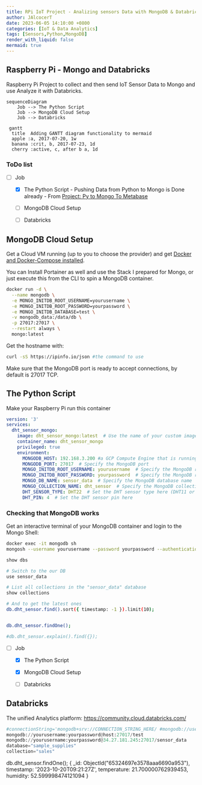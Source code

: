 ```yaml
---
title: RPi IoT Project - Analizing sensors Data with MongoDB & Databricks
author: JAlcocerT
date: 2023-06-05 14:10:00 +0800
categories: [IoT & Data Analytics]
tags: [Sensors,Python,MongoDB]
render_with_liquid: false
mermaid: true
---
```


## Raspberry Pi - Mongo and Databricks

Raspberry Pi Project to collect and then send IoT Sensor Data to Mongo and use Analyze it with Databricks.

```mermaid
sequenceDiagram
    Job --> The Python Script
    Job --> MongoDB Cloud Setup
    Job --> Databricks
```

```mermaid
 gantt
  title  Adding GANTT diagram functionality to mermaid
  apple :a, 2017-07-20, 1w
  banana :crit, b, 2017-07-23, 1d
  cherry :active, c, after b a, 1d
```

### ToDo list

- [ ] Job
  + [x] The Python Script - Pushing Data from Python to Mongo is Done already - From [Project: Py to Mongo To Metabase](https://jalcocert.github.io/RPi/posts/rpi-iot-dht1122-mongo/)
  + [ ] MongoDB Cloud Setup
  + [ ] Databricks


## MongoDB Cloud Setup

Get a Cloud VM running (up to you to choose the provider) and get [Docker and Docker-Compose installed](https://jalcocert.github.io/RPi/posts/selfhosting-with-docker/).


You can Install Portainer as well and use the Stack I prepared for Mongo, or just execute this from the CLI to spin a MongoDB container.

```sh
docker run -d \
  --name mongodb \
  -e MONGO_INITDB_ROOT_USERNAME=yourusername \
  -e MONGO_INITDB_ROOT_PASSWORD=yourpassword \
  -e MONGO_INITDB_DATABASE=test \
  -v mongodb_data:/data/db \
  -p 27017:27017 \
  --restart always \
  mongo:latest
```




Get the hostname with: 
```sh
curl -sS https://ipinfo.io/json #the command to use
```

Make sure that the MongoDB port is ready to accept connections, by default is 27017 TCP.


## The Python Script


Make your Raspberry Pi run this container

```yml
version: '3'
services:
  dht_sensor_mongo:
    image: dht_sensor_mongo:latest  # Use the name of your custom image
    container_name: dht_sensor_mongo
    privileged: true
    environment:
      MONGODB_HOST: 192.168.3.200 #a GCP Compute Engine that is running MongoDB
      MONGODB_PORT: 27017  # Specify the MongoDB port
      MONGO_INITDB_ROOT_USERNAME: yourusername  # Specify the MongoDB root username
      MONGO_INITDB_ROOT_PASSWORD: yourpassword  # Specify the MongoDB root password
      MONGO_DB_NAME: sensor_data  # Specify the MongoDB database name
      MONGO_COLLECTION_NAME: dht_sensor  # Specify the MongoDB collection name
      DHT_SENSOR_TYPE: DHT22  # Set the DHT sensor type here (DHT11 or DHT22)
      DHT_PIN: 4  # Set the DHT sensor pin here      

```


### Checking that MongoDB works

Get an interactive terminal of your MongoDB container and login to the Mongo Shell:

```sh
docker exec -it mongodb sh
mongosh --username yourusername --password yourpassword --authenticationDatabase admin
```

```sh
show dbs

# Switch to the our DB
use sensor_data

# List all collections in the "sensor_data" database
show collections

# And to get the latest ones
db.dht_sensor.find().sort({ timestamp: -1 }).limit(10);


db.dht_sensor.findOne();

#db.dht_sensor.explain().find({});
```

- [ ] Job
  + [x] The Python Script
  + [x] MongoDB Cloud Setup
  + [ ] Databricks


## Databricks

The unified Analytics platform: <https://community.cloud.databricks.com/>


```py
#connectionString='mongodb+srv://CONNECTION_STRING_HERE/ #mongodb://username:password@host:port/database
mongodb://yourusername:yourpassword@host:27017/test
mongodb://yourusername:yourpassword@34.27.181.245:27017/sensor_data
database="sample_supplies"
collection="sales"
```


db.dht_sensor.findOne();
{
  _id: ObjectId("65324697e3578aaa6690a953"),
  timestamp: '2023-10-20T09:21:27Z',
  temperature: 21.700000762939453,
  humidity: 52.599998474121094
}
